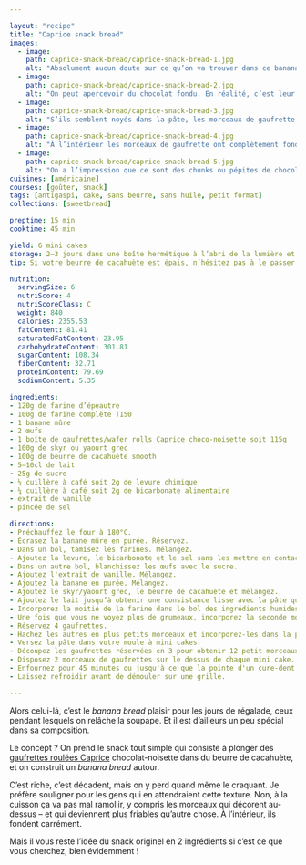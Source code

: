 ```yaml
---

layout: "recipe"
title: "Caprice snack bread"
images:
  - image:
    path: caprice-snack-bread/caprice-snack-bread-1.jpg
    alt: "Absolument aucun doute sur ce qu’on va trouver dans ce banana bread à première vue. Deux morceaux de gaufrette roulée viennent décorer la surface."
  - image:
    path: caprice-snack-bread/caprice-snack-bread-2.jpg
    alt: "On peut apercevoir du chocolat fondu. En réalité, c’est leur garniture chocolat-noisette."
  - image:
    path: caprice-snack-bread/caprice-snack-bread-3.jpg
    alt: "S’ils semblent noyés dans la pâte, les morceaux de gaufrette sont en réalité fragiles et tr§s friables. Ils sont tout juste posés malgré la cuisson."
  - image:
    path: caprice-snack-bread/caprice-snack-bread-4.jpg
    alt: "À l’intérieur les morceaux de gaufrette ont complètement fondu, générant des flaques de chocolat et noisette."
  - image:
    path: caprice-snack-bread/caprice-snack-bread-5.jpg
    alt: "On a l’impression que ce sont des chunks ou pépites de chocolat mais non, ce sont bien des gaufrettes."
cuisines: [américaine]
courses: [goûter, snack]
tags: [antigaspi, cake, sans beurre, sans huile, petit format]
collections: [sweetbread]

preptime: 15 min
cooktime: 45 min

yield: 6 mini cakes
storage: 2–3 jours dans une boîte hermétique à l’abri de la lumière et de la chaleur. 5 jours au frigo. 2 mois au congélateur.
tip: Si votre beurre de cacahuète est épais, n’hésitez pas à le passer 20–30 secondes au micro-ondes pour le rendre plus liquide. Et n’oubliez évidemment pas de bien mélanger dans le pot avant utilisation.

nutrition:
  servingSize: 6
  nutriScore: 4
  nutriScoreClass: C
  weight: 840
  calories: 2355.53
  fatContent: 81.41
  saturatedFatContent: 23.95
  carbohydrateContent: 301.81
  sugarContent: 108.34
  fiberContent: 32.71
  proteinContent: 79.69
  sodiumContent: 5.35

ingredients:
- 120g de farine d’épeautre
- 100g de farine complète T150
- 1 banane mûre
- 2 œufs
- 1 boîte de gaufrettes/wafer rolls Caprice choco-noisette soit 115g
- 100g de skyr ou yaourt grec
- 100g de beurre de cacahuète smooth
- 5–10cl de lait
- 25g de sucre
- ¼ cuillère à café soit 2g de levure chimique
- ¼ cuillère à café soit 2g de bicarbonate alimentaire
- extrait de vanille
- pincée de sel

directions:
- Préchauffez le four à 180°C.
- Écrasez la banane mûre en purée. Réservez.
- Dans un bol, tamisez les farines. Mélangez. 
- Ajoutez la levure, le bicarbonate et le sel sans les mettre en contact pour le moment.
- Dans un autre bol, blanchissez les œufs avec le sucre.
- Ajoutez l'extrait de vanille. Mélangez. 
- Ajoutez la banane en purée. Mélangez. 
- Ajoutez le skyr/yaourt grec, le beurre de cacahuète et mélangez.
- Ajoutez le lait jusqu’à obtenir une consistance lisse avec la pâte qui coule en ruban du fouet, pas plus.
- Incorporez la moitié de la farine dans le bol des ingrédients humides à la maryse. 
- Une fois que vous ne voyez plus de grumeaux, incorporez la seconde moitié. Réservez. 
- Réservez 4 gaufrettes.
- Hachez les autres en plus petits morceaux et incorporez-les dans la pâte à l’aide d’une maryse. 
- Versez la pâte dans votre moule à mini cakes. 
- Découpez les gaufrettes réservées en 3 pour obtenir 12 petit morceaux. 
- Disposez 2 morceaux de gaufrettes sur le dessus de chaque mini cake.
- Enfournez pour 45 minutes ou jusqu'à ce que la pointe d'un cure-dent ressorte sèche. 
- Laissez refroidir avant de démouler sur une grille. 

---
```


Alors celui-là, c’est le <i lang="en">banana bread</i> plaisir pour les jours de régalade, ceux pendant lesquels on relâche la soupape. Et il est d’ailleurs un peu spécial dans sa composition.

Le concept&nbsp;? On prend le snack tout simple qui consiste à plonger des [gaufrettes roulées Caprice](https://papadopoulou.gr/en/product/caprice/) chocolat-noisette dans du beurre de cacahuète, et on construit un <i lang="en">banana bread</i> autour.

C’est riche, c’est décadent, mais on y perd quand même le craquant. Je préfère souligner pour les gens qui en attendraient cette texture. Non, à la cuisson ça va pas mal ramollir, y compris les morceaux qui décorent au-dessus – et qui deviennent plus friables qu’autre chose. À l’intérieur, ils fondent carrément.

Mais il vous reste l’idée du snack originel en 2 ingrédients si c’est ce que vous cherchez, bien évidemment&nbsp;!